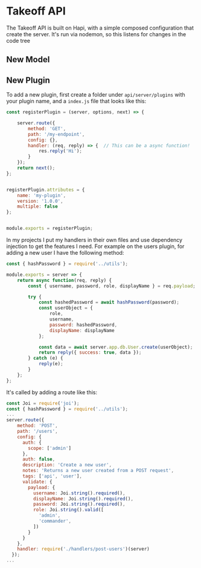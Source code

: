 # Takeoff API

The Takeoff API is built on Hapi, with a simple composed configuration that create the server.  It's run via nodemon, so this listens for changes
in the code tree

## New Model

## New Plugin

To add a new plugin, first create a folder under `api/server/plugins` with your plugin name, and a `index.js` file that looks like this:

```js
const registerPlugin = (server, options, next) => {

    server.route({
        method: 'GET',
        path: '/my-endpoint',
        config: {},
        handler: (req, reply) => {  // This can be a async function!
            res.reply('Hi');
        }
    });
    return next();
};


registerPlugin.attributes = {
    name: 'my-plugin',
    version: '1.0.0',
    multiple: false
};


module.exports = registerPlugin;
```

In my projects I put my handlers in their own files and use dependency injection to get the features I need.  For example on the users plugin, for adding a new user I have the following method:

```js
const { hashPassword } = require('../utils');

module.exports = server => {
    return async function(req, reply) {
        const { username, password, role, displayName } = req.payload;

        try {
            const hashedPassword = await hashPassword(password);
            const userObject = {
                role,
                username,
                password: hashedPassword,
                displayName: displayName
            };

            const data = await server.app.db.User.create(userObject);
            return reply({ success: true, data });
        } catch (e) {
            reply(e);
        }
    };
};
```

It's called by adding a route like this:

```js
const Joi = require('joi');
const { hashPassword } = require('../utils');
...
server.route({
    method: 'POST',
    path: '/users',
    config: {
      auth: {
        scope: ['admin']
      },
      auth: false,
      description: 'Create a new user',
      notes: 'Returns a new user created from a POST request',
      tags: ['api', 'user'],
      validate: {
        payload: {
          username: Joi.string().required(),
          displayName: Joi.string().required(),
          password: Joi.string().required(),
          role: Joi.string().valid([
            'admin',
            'commander',
          ])
        }
      }
    },
    handler: require('./handlers/post-users')(server)
  });
...
```
